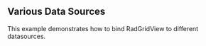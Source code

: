 ## Various Data Sources
This example demonstrates how to bind RadGridView to different datasources.

[//]: <KeyWords: bind>